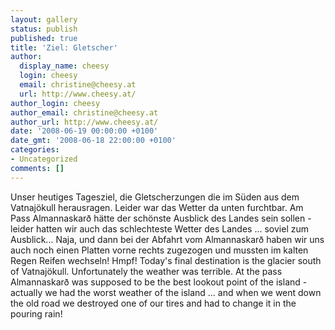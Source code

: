 ```yaml
---
layout: gallery
status: publish
published: true
title: 'Ziel: Gletscher'
author:
  display_name: cheesy
  login: cheesy
  email: christine@cheesy.at
  url: http://www.cheesy.at/
author_login: cheesy
author_email: christine@cheesy.at
author_url: http://www.cheesy.at/
date: '2008-06-19 00:00:00 +0100'
date_gmt: '2008-06-18 22:00:00 +0100'
categories:
- Uncategorized
comments: []
---
```

<!--:de-->Unser heutiges Tagesziel, die Gletscherzungen die im Süden aus dem Vatnajökull herausragen. Leider war das Wetter da unten furchtbar. Am Pass Almannaskarð hätte der schönste Ausblick des Landes sein sollen - leider hatten wir auch das schlechteste Wetter des Landes ... soviel zum Ausblick... Naja, und dann bei der Abfahrt vom Almannaskarð haben wir uns auch noch einen Platten vorne rechts zugezogen und mussten im kalten Regen Reifen wechseln! Hmpf!
<!--:--><!--:en-->Today's final destination is the glacier south of Vatnajökull. Unfortunately the weather was terrible. At the pass Almannaskarð was supposed to be the best lookout point of the island - actually we had the worst weather of the island ... and when we went down the old road we destroyed one of our tires and had to change it in the pouring rain!
<!--:-->

